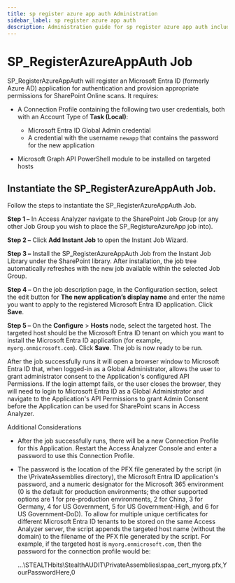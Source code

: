 ```yaml
---
title: sp register azure app auth Administration
sidebar_label: sp register azure app auth
description: Administration guide for sp register azure app auth including configuration, management, and best practices for Access Analyzer.
---
```


# SP_RegisterAzureAppAuth Job

SP_RegisterAzureAppAuth will register an Microsoft Entra ID (formerly Azure AD) application for
authentication and provision appropriate permissions for SharePoint Online scans. It requires:

- A Connection Profile containing the following two user credentials, both with an Account Type of
  **Task (Local)**:

  - Microsoft Entra ID Global Admin credential
  - A credential with the username `newapp` that contains the password for the new application

- Microsoft Graph API PowerShell module to be installed on targeted hosts

## Instantiate the SP_RegisterAzureAppAuth Job.

Follow the steps to instantiate the SP_RegisterAzureAppAuth Job.

**Step 1 –** In Access Analyzer navigate to the SharePoint Job Group (or any other Job Group you
wish to place the SP_RegistureAzureApp job into).

**Step 2 –** Click **Add Instant Job** to open the Instant Job Wizard.

**Step 3 –** Install the SP_RegisterAzureAppAuth Job from the Instant Job Library under the
SharePoint library. After installation, the job tree automatically refreshes with the new job
available within the selected Job Group.

**Step 4 –** On the job description page, in the Configuration section, select the edit button for
**The new application’s display name** and enter the name you want to apply to the registered
Microsoft Entra ID application. Click **Save**.

**Step 5 –** On the **Configure** > **Hosts** node, select the targeted host. The targeted host
should be the Microsoft Entra ID tenant on which you want to install the Microsoft Entra ID
application (for example, `myorg.onmicrosoft.com`). Click **Save**. The job is now ready to be run.

After the job successfully runs it will open a browser window to Microsoft Entra ID that, when
logged-in as a Global Administrator, allows the user to grant administrator consent to the
Application's configured API Permissions. If the login attempt fails, or the user closes the
browser, they will need to login to Microsoft Entra ID as a Global Administrator and navigate to the
Application's API Permissions to grant Admin Consent before the Application can be used for
SharePoint scans in Access Analyzer.

Additional Considerations

- After the job successfully runs, there will be a new Connection Profile for this Application.
  Restart the Access Analyzer Console and enter a password to use this Connection Profile.
- The password is the location of the PFX file generated by the script (in the \PrivateAssemblies
  directory), the Microsoft Entra ID application's password, and a numeric designator for the
  Microsoft 365 environment (0 is the default for production environments; the other supported
  options are 1 for pre-production environments, 2 for China, 3 for Germany, 4 for US Government, 5
  for US Government-High, and 6 for US Government-DoD). To allow for multiple unique certificates
  for different Microsoft Entra ID tenants to be stored on the same Access Analyzer server, the
  script appends the targeted host name (without the domain) to the filename of the PFX file
  generated by the script. For example, if the targeted host is `myorg.onmicrosoft.com`, then the
  password for the connection profile would be:

  ...\STEALTHbits\StealthAUDIT\PrivateAssemblies\spaa_cert_myorg.pfx,YourPasswordHere,0
